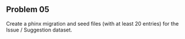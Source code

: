 ## Problem 05

Create a phinx migration and seed files (with at least 20 entries) for the Issue / Suggestion dataset.